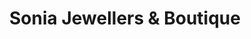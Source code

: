 ---
title: "Sonia Jewellers & Boutique"
url: /springfield/sonia-jewellers-and-boutique/
shop: jewelry
---